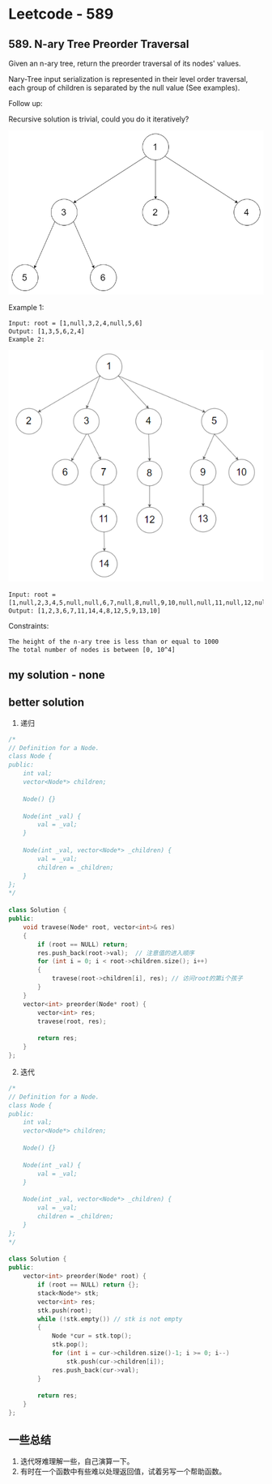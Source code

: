# Leetcode - 589

## 589. N-ary Tree Preorder Traversal

Given an n-ary tree, return the preorder traversal of its nodes' values.

Nary-Tree input serialization is represented in their level order traversal, each group of children is separated by the null value (See examples).

Follow up:

Recursive solution is trivial, could you do it iteratively?

![Image](img/589_1.png)

Example 1:

```text
Input: root = [1,null,3,2,4,null,5,6]
Output: [1,3,5,6,2,4]
Example 2:
```

![Image](img/589_2.png)

```text
Input: root = [1,null,2,3,4,5,null,null,6,7,null,8,null,9,10,null,null,11,null,12,null,13,null,null,14]
Output: [1,2,3,6,7,11,14,4,8,12,5,9,13,10]
```

Constraints:

```text
The height of the n-ary tree is less than or equal to 1000
The total number of nodes is between [0, 10^4]
```

## my solution - none

## better solution

1. 递归

```c++
/*
// Definition for a Node.
class Node {
public:
    int val;
    vector<Node*> children;

    Node() {}

    Node(int _val) {
        val = _val;
    }

    Node(int _val, vector<Node*> _children) {
        val = _val;
        children = _children;
    }
};
*/

class Solution {
public:
    void travese(Node* root, vector<int>& res)
    {
        if (root == NULL) return;
        res.push_back(root->val);  // 注意值的进入顺序
        for (int i = 0; i < root->children.size(); i++)
        {
            travese(root->children[i], res); // 访问root的第i个孩子
        }
    }
    vector<int> preorder(Node* root) {
        vector<int> res;
        travese(root, res);

        return res;
    }
};
```

2. 迭代

```c++
/*
// Definition for a Node.
class Node {
public:
    int val;
    vector<Node*> children;

    Node() {}

    Node(int _val) {
        val = _val;
    }

    Node(int _val, vector<Node*> _children) {
        val = _val;
        children = _children;
    }
};
*/

class Solution {
public:
    vector<int> preorder(Node* root) {
        if (root == NULL) return {};
        stack<Node*> stk;
        vector<int> res;
        stk.push(root);
        while (!stk.empty()) // stk is not empty
        {
            Node *cur = stk.top();
            stk.pop();
            for (int i = cur->children.size()-1; i >= 0; i--)
                stk.push(cur->children[i]);
            res.push_back(cur->val);
        }

        return res;
    }
};
```

## 一些总结

1. 迭代呀难理解一些，自己演算一下。
2. 有时在一个函数中有些难以处理返回值，试着另写一个帮助函数。
